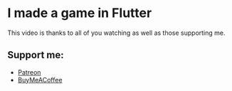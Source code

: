 
# I made a game in Flutter

This video is thanks to all of you watching as well as those supporting me. 

## Support me:
* [Patreon](https://www.patreon.com/RobertBrunhage)
* [BuyMeACoffee](https://www.buymeacoffee.com/robertbrunhage)
